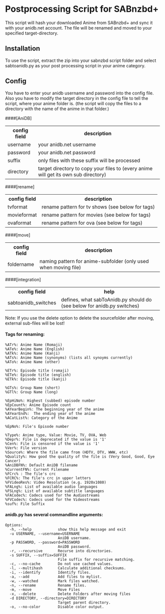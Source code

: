 # Postprocessing Script for SABnzbd+

This script will hash your downloaded Anime from SABnzbd+ and sync it with your anidb.net account. The file will be renamed and moved to your specified target-directory.

## Installation

To use the script, extract the zip into your sabnzbd script folder and select sabtoanidb.py as your post processing script in your anime category.

## Config

You have to enter your anidb username and password into the config file. Also you have to modify the target directory in the config file to tell the script, where your anime folder is. (the script will copy the files to a directory with the name of the anime in that folder.)

####[AniDB]

<table>
  <tr>
    <th>config field</th><th>description</th>
  </tr>
  <tr>
    <td>username</td><td>your anidb.net username</td>
  </tr>
  <tr>
    <td>password</td><td>your anidb.net password</td>
  </tr>
  <tr>
    <td>suffix</td><td>only files with these suffix will be processed</td>
  </tr>
  <tr>
    <td>directory</td><td>target directory to copy your files to (every anime will get its own sub directory)</td>
  </tr>
</table>

####[rename]

<table>
  <tr>
    <th>config field</th><th>description</th>
  </tr>
  <tr>
    <td>tvformat</td><td>rename pattern for tv shows (see below for tags)</td>
  </tr>
  <tr>
    <td>movieformat</td><td>rename pattern for movies (see below for tags)</td>
  </tr>
  <tr>
    <td>ovaformat</td><td>rename pattern for ova (see below for tags)</td>
  </tr>
</table>

####[move]

<table>
  <tr>
    <th>config field</th><th>description</th>
  </tr>
  <tr>
    <td>foldername</td><td>naming pattern for anime-subfolder (only used when moving file)</td>
  </tr>
</table>

####[integration]

<table>
  <tr>
    <th>config field</th><th>help</th>
  </tr>
  <tr>
    <td>sabtoanidb_switches</td><td>defines, what sabToAnidb.py should do (see below for anidb.py switches)</td>
  </tr>
</table>

Note:
If you use the delete option to delete the sourcefolder after moving, external sub-files will be lost!

#### Tags for renaming:

    %ATr%: Anime Name (Romaji)
    %ATe%: Anime Name (English)
    %ATk%: Anime Name (Kanji)
    %ATs%: Anime Name (synonyms) (lists all synoyms currently)
    %ATo%: Anime Name (other)
    
    %ETr%: Episode title (romaji)
    %ETe%: Episode title (english)
    %ETk%: Episode title (kanji)
    
    %GTs%: Group Name (short)
    %GTl%: Group Name (long)
    
    %EpHiNo%: Highest (subbed) episode number
    %EpCount%: Anime Episode count
    %AYearBegin%: The beginning year of the anime
    %AYearEnd%:  The ending year of the anime
    %ACatList%: Category of the Anime
    
    %EpNo%: File's Episode number
    
    %Type%: Anime type, Value: Movie, TV, OVA, Web
    %Depr%: File is deprecated if the value is '1'
    %Cen%: File is censored if the value is '1'
    %Ver%: File version
    %Source%: Where the file came from (HDTV, DTV, WWW, etc)
    %Quality%: How good the quality of the file is (Very Good, Good, Eye Cancer)
    %AniDBFN%: Default AniDB filename
    %CurrentFN%: Current Filename
    %FCrc% : The file's crc
    %FCRC%: The file's crc in upper letters
    %FVideoRes%: Video Resolution (e.g. 1920x1080)
    %FALng%: List of available audio languages
    %FSLng%: List of available subtitle languages
    %FACodec%: Codecs used for the Audiostreams
    %FVCodec%: Codecs used for the Videostreams
    %suf%: File Suffix


#### anidb.py has several commandline arguments:

    Options:
      -h, --help            show this help message and exit
      -u USERNAME, --username=USERNAME
                            AniDB username.
      -p PASSWORD, --password=PASSWORD
                            AniDB password.
      -r, --recursive       Recurse into directories.
      -s SUFFIX, --suffix=SUFFIX
                            File suffix for recursive matching.
      -c, --no-cache        Do not use cached values.
      -l, --multihash       Calculate additional checksums.
      -i, --identify        Identify files.
      -a, --add             Add files to mylist.
      -w, --watched         Mark files watched.
      -n, --rename          Rename files.
      -m, --move            Move Files
      -x, --delete          Delete Folders after moving files
      -d DIRECTORY, --directory=DIRECTORY
                            Target parent directory.
      -o, --no-color        Disable color output.

